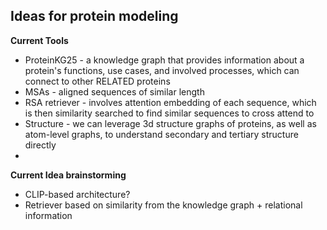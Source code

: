 ## Ideas for protein modeling

**Current Tools**
- ProteinKG25 - a knowledge graph that provides information about a protein's functions, use cases, and involved processes, which can connect to other RELATED proteins
- MSAs - aligned sequences of similar length 
- RSA retriever - involves attention embedding of each sequence, which is then similarity searched to find similar sequences to cross attend to
- Structure - we can leverage 3d structure graphs of proteins, as well as atom-level graphs, to understand secondary and tertiary structure directly
- 

**Current Idea brainstorming**
- CLIP-based architecture?
- Retriever based on similarity from the knowledge graph + relational information

